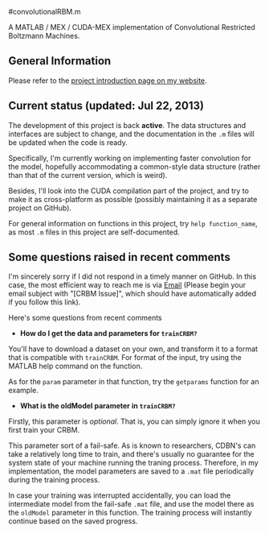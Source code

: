 #convolutionalRBM.m


A MATLAB / MEX / CUDA-MEX implementation of Convolutional Restricted Boltzmann Machines.

## General Information
Please refer to the [project introduction page on my website](http://qipeng.me/software/convolutional-rbm.html).

## Current status (updated: Jul 22, 2013)
The development of this project is back **active**. The data structures and interfaces are subject to change, and the documentation in the `.m` files will be updated when the code is ready.

Specifically, I'm currently working on implementing faster convolution for the model, hopefully accommodating a common-style data structure (rather than that of the current version, which is weird).

Besides, I'll look into the CUDA compilation part of the project, and try to make it as cross-platform as possible (possibly maintaining it as a separate project on GitHub).

For general information on functions in this project, try `help function_name`, as most `.m` files in this project are self-documented.

## Some questions raised in recent comments
I'm sincerely sorry if I did not respond in a timely manner on GitHub. In this case, the most efficient way to reach me is via [Email](mailto:qipeng.thu@gmail.com?subject=[CRBM%20Issue]) (Please begin your email subject with "[CRBM Issue]", which should have automatically added if you follow this link). 

Here's some questions from recent comments

* **How do I get the data and parameters for `trainCRBM?`**
 
You'll have to download a dataset on your own, and transform it to a format that is compatible with `trainCRBM`. For format of the input, try using the MATLAB help command on the function. 

As for the `param` parameter in that function, try the `getparams` function for an example.

* **What is the oldModel parameter in `trainCRBM?`**

Firstly, this parameter is *optional*. That is, you can simply ignore it when you first train your CRBM.

This parameter sort of a fail-safe. As is known to researchers, CDBN's can take a relatively long time to train, and there's usually no guarantee for the system state of your machine running the traning process. Therefore, in my implementation, the model parameters are saved to a `.mat` file periodically during the training process.

In case your training was interrupted accidentally, you can load the intermediate model from the fail-safe `.mat` file, and use the model there as the `oldModel` parameter in this function. The training process will instantly continue based on the saved progress.